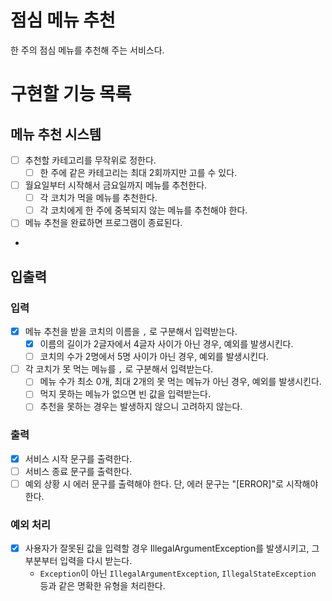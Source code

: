 # 점심 메뉴 추천

한 주의 점심 메뉴를 추천해 주는 서비스다.

# 구현할 기능 목록

## 메뉴 추천 시스템

- [ ] 추천할 카테고리를 무작위로 정한다.
    - [ ] 한 주에 같은 카테고리는 최대 2회까지만 고를 수 있다.
- [ ] 월요일부터 시작해서 금요일까지 메뉴를 추천한다.
    - [ ] 각 코치가 먹을 메뉴를 추천한다.
    - [ ] 각 코치에게 한 주에 중복되지 않는 메뉴를 추천해야 한다.
- [ ] 메뉴 추천을 완료하면 프로그램이 종료된다.
- 
## 입출력

### 입력

- [x] 메뉴 추천을 받을 코치의 이름을 `,` 로 구분해서 입력받는다. 
  - [x] 이름의 길이가 2글자에서 4글자 사이가 아닌 경우, 예외를 발생시킨다.
  - [ ] 코치의 수가 2명에서 5명 사이가 아닌 경우, 예외를 발생시킨다.

- [ ] 각 코치가 못 먹는 메뉴를 `,` 로 구분해서 입력받는다.
    - [ ] 메뉴 수가 최소 0개, 최대 2개의 못 먹는 메뉴가 아닌 경우, 예외를 발생시킨다. 
    - [ ] 먹지 못하는 메뉴가 없으면 빈 값을 입력받는다.
    - [ ] 추천을 못하는 경우는 발생하지 않으니 고려하지 않는다.

### 출력

- [x] 서비스 시작 문구를 출력한다.
- [ ] 서비스 종료 문구를 출력한다.
- [ ] 예외 상황 시 에러 문구를 출력해야 한다. 단, 에러 문구는 "[ERROR]"로 시작해야 한다.

### 예외 처리

- [x] 사용자가 잘못된 값을 입력할 경우 IllegalArgumentException를 발생시키고, 그 부분부터 입력을 다시 받는다.
    - `Exception`이 아닌 `IllegalArgumentException`, `IllegalStateException` 등과 같은 명확한 유형을 처리한다.
 